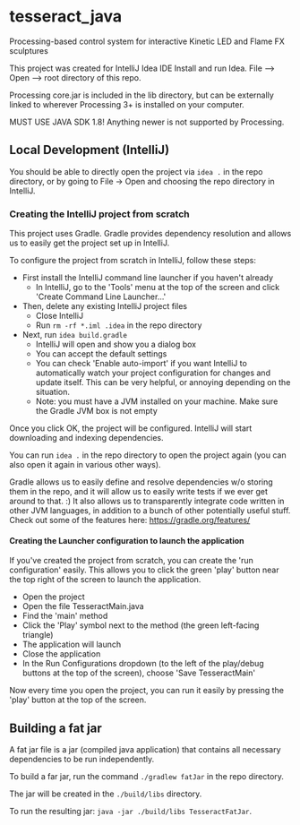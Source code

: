# tesseract_java
Processing-based control system for interactive Kinetic LED and Flame FX sculptures

This project was created for IntelliJ Idea IDE
Install and run Idea.
File --> Open --> root directory of this repo.

Processing core.jar is included in the lib directory, but can be externally linked to wherever Processing 3+ is installed on your computer.

MUST USE JAVA SDK 1.8! Anything newer is not supported by Processing.

## Local Development (IntelliJ)

You should be able to directly open the project via `idea .` in the repo directory, or by going to File -> Open and choosing the repo directory in IntelliJ.

### Creating the IntelliJ project from scratch

This project uses Gradle.  Gradle provides dependency resolution and allows us to easily get the project set up in IntelliJ.

To configure the project from scratch in IntelliJ, follow these steps:
- First install the IntelliJ command line launcher if you haven't already
  - In IntelliJ, go to the 'Tools' menu at the top of the screen and click 'Create Command Line Launcher...'
- Then, delete any existing IntelliJ project files
  - Close IntelliJ
  - Run `rm -rf *.iml .idea` in the repo directory
- Next, run `idea build.gradle`
  - IntelliJ will open and show you a dialog box
  - You can accept the default settings
  - You can check 'Enable auto-import' if you want IntelliJ to automatically watch your project configuration for changes and update itself.  This can be very helpful, or annoying depending on the situation.
  - Note: you must have a JVM installed on your machine.  Make sure the Gradle JVM box is not empty

Once you click OK, the project will be configured.  IntelliJ will start downloading and indexing dependencies.

You can run `idea .` in the repo directory to open the project again (you can also open it again in various other ways).

Gradle allows us to easily define and resolve dependencies w/o storing them in the repo, and it will allow us to easily write tests if we ever get around to that.  :)
It also allows us to transparently integrate code written in other JVM languages, in addition to a bunch of other potentially useful stuff.  Check out some of the features here: https://gradle.org/features/

#### Creating the Launcher configuration to launch the application

If you've created the project from scratch, you can create the 'run configuration' easily.  This allows you to click the green 'play' button near the top right of the screen to launch the application.

- Open the project
- Open the file TesseractMain.java
- Find the 'main' method
- Click the 'Play' symbol next to the method (the green left-facing triangle)
- The application will launch
- Close the application
- In the Run Configurations dropdown (to the left of the play/debug buttons at the top of the screen), choose 'Save TesseractMain'

Now every time you open the project, you can run it easily by pressing the 'play' button at the top of the screen.

## Building a fat jar

A fat jar file is a jar (compiled java application) that contains all necessary dependencies to be run independently.

To build a far jar, run the command `./gradlew fatJar` in the repo directory.

The jar will be created in the `./build/libs` directory.

To run the resulting jar: `java -jar ./build/libs TesseractFatJar`.
